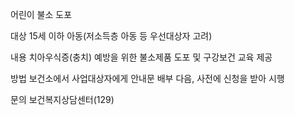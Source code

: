 어린이 불소 도포

대상
 15세 이하 아동(저소득층 아동 등 우선대상자 고려)

내용
 치아우식증(충치) 예방을 위한 불소제품 도포 및 구강보건 교육 제공

방법
 보건소에서 사업대상자에게 안내문 배부 다음, 사전에 신청을 받아 시행

문의
 보건복지상담센터(129)
